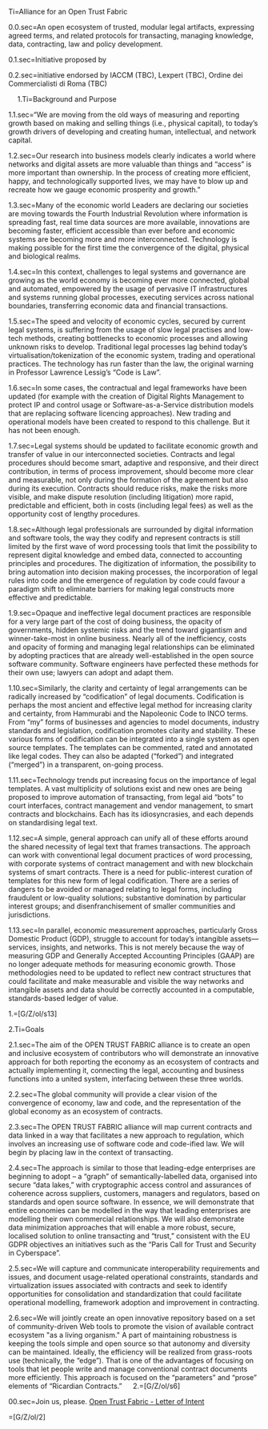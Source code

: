 Ti=Alliance for an Open Trust Fabric

0.0.sec=An open ecosystem of trusted, modular legal artifacts, expressing agreed terms, and related protocols for transacting, managing knowledge, data, contracting, law and policy development.

0.1.sec=Initiative proposed by

0.2.sec=initiative endorsed by IACCM (TBC), Lexpert (TBC), Ordine dei Commercialisti di Roma (TBC) 

 
1.Ti=Background and Purpose

1.1.sec=“We are moving from the old ways of measuring and reporting growth based on making and selling things (i.e., physical capital), to today’s growth drivers of developing and creating human, intellectual, and network capital. 

1.2.sec=Our research into business models clearly indicates a world where networks and digital assets are more valuable than things and “access” is more important than ownership. In the process of creating more efficient, happy, and technologically supported lives, we may have to blow up and recreate how we gauge economic prosperity and growth.”

1.3.sec=Many of the economic world Leaders are declaring our societies are moving towards the Fourth Industrial Revolution where information is spreading fast, real time data sources are more available, innovations are becoming faster, efficient accessible than ever before and economic systems are becoming more and more interconnected. Technology is making possible for the first time the convergence of the digital, physical and biological realms.

1.4.sec=In this context, challenges to legal systems and governance are growing as the world economy is becoming ever more connected, global and automated, empowered by the usage of pervasive IT infrastructures and systems running global processes, executing services across national boundaries, transferring economic data and financial transactions.

1.5.sec=The speed and velocity of economic cycles, secured by current legal systems, is suffering from the usage of slow legal practises and low-tech methods, creating bottlenecks to economic processes and allowing unknown risks to develop.  Traditional legal processes lag behind today’s virtualisation/tokenization of the economic system, trading and operational practices.  The technology has run faster than the law, the original warning in Professor Lawrence Lessig’s “Code is Law”.

1.6.sec=In some cases, the contractual and legal frameworks have been updated (for example with the creation of Digital Rights Management to protect IP and control usage or Software-as-a-Service distribution models that are replacing software licencing approaches). New trading and operational models have been created to respond to this challenge. But it has not been enough.

1.7.sec=Legal systems should be updated to facilitate economic growth and transfer of value in our interconnected societies. Contracts and legal procedures should become smart, adaptive and responsive, and their direct contribution, in terms of process improvement, should become more clear and measurable, not only during the formation of the agreement but also during its execution.  Contracts should reduce risks, make the risks more visible, and make dispute resolution (including litigation) more rapid, predictable and efficient, both in costs (including legal fees) as well as the opportunity cost of lengthy procedures. 

1.8.sec=Although legal professionals are surrounded by digital information and software tools, the way they codify and represent contracts is still limited by the first wave of word processing tools that limit the possibility to represent digital knowledge and embed data, connected to accounting principles and procedures. The digitization of information, the possibility to bring automation into decision making processes, the incorporation of legal rules into code and the emergence of regulation by code could favour a paradigm shift to eliminate barriers for making legal constructs more effective and predictable. 

1.9.sec=Opaque and ineffective legal document practices are responsible for a very large part of the cost of doing business, the opacity of governments, hidden systemic risks and the trend toward gigantism and winner-take-most in online business. Nearly all of the inefficiency, costs and opacity of forming and managing legal relationships can be eliminated by adopting practices that are already well-established in the open source software community. Software engineers have perfected these methods for their own use; lawyers can adopt and adapt them.  

1.10.sec=Similarly, the clarity and certainty of legal arrangements can be radically increased by “codification” of legal documents.  Codification is perhaps the most ancient and effective legal method for increasing clarity and certainty, from Hammurabi and the Napoleonic Code to INCO terms.  From “my” forms of businesses and agencies to model documents, industry standards and legislation, codification promotes clarity and stability.  These various forms of codification can be integrated into a single system as open source templates.  The templates can be commented, rated and annotated like legal codes.  They can also be adapted (“forked”) and integrated (“merged”) in a transparent, on-going process.

1.11.sec=Technology trends put increasing focus on the importance of legal templates.  A vast multiplicity of solutions exist and new ones are being proposed to improve automation of transacting, from legal aid “bots” to court interfaces, contract management and vendor management, to smart contracts and blockchains. Each has its idiosyncrasies, and each depends on standardising legal text.  

1.12.sec=A simple, general approach can unify all of these efforts around the shared necessity of legal text that frames transactions.  The approach can work with conventional legal document practices of word processing, with corporate systems of contract management and with new blockchain systems of smart contracts.
There is a need for public-interest curation of templates for this new form of legal codification.  There are a series of dangers to be avoided or managed relating to legal forms, including fraudulent or low-quality solutions; substantive domination by particular interest groups; and disenfranchisement of smaller communities and jurisdictions.

1.13.sec=In parallel, economic measurement approaches, particularly Gross Domestic Product (GDP), struggle to account for today’s intangible assets—services, insights, and networks. This is not merely because the way of measuring GDP and Generally Accepted Accounting Principles (GAAP) are no longer adequate methods for measuring economic growth. Those methodologies need to be updated to reflect new contract structures that could facilitate and make measurable and visible the way networks and intangible assets and data should be correctly accounted in a computable, standards-based ledger of value.

1.=[G/Z/ol/s13]

2.Ti=Goals

2.1.sec=The aim of the OPEN TRUST FABRIC alliance is to create an open and inclusive ecosystem of contributors who will demonstrate an innovative approach for both reporting the economy as an ecosystem of contracts and actually implementing it, connecting the legal, accounting and business functions into a united system, interfacing between these three worlds.  

2.2.sec=The global community will provide a clear vision of the convergence of economy, law and code, and the representation of the global economy as an ecosystem of contracts. 

2.3.sec=The OPEN TRUST FABRIC alliance will map current contracts and data linked in a way that facilitates a new approach to regulation, which involves an increasing use of software code and code-ified law. We will begin by placing law in the context of transacting.

2.4.sec=The approach is similar to those that leading-edge enterprises are beginning to adopt – a “graph” of semantically-labelled data, organised into secure “data lakes,” with cryptographic access control and assurances of coherence across suppliers, customers, managers and regulators, based on standards and open source software. In essence, we will demonstrate that entire economies can be modelled in the way that leading enterprises are modelling their own commercial relationships. We will also demonstrate data minimization approaches that will enable a more robust, secure, localised solution to online transacting and “trust,” consistent with the EU GDPR objectives an initiatives such as the “Paris Call for Trust and Security in Cyberspace”. 

2.5.sec=We will capture and communicate interoperability requirements and issues, and document usage-related operational constraints, standards and virtualization issues associated with contracts and seek to identify opportunities for consolidation and standardization that could facilitate operational modelling, framework adoption and improvement in contracting.

2.6.sec=We will jointly create an open innovative repository based on a set of community-driven Web tools to promote the vision of available contract ecosystem "as a living organism." A part of maintaining robustness is keeping the tools simple and open source so that autonomy and diversity can be maintained.  Ideally, the efficiency will be realized from grass-roots use (technically, the “edge”).  That is one of the advantages of focusing on tools that let people write and manage conventional contract documents more efficiently.  This approach is focused on the “parameters” and “prose” elements of “Ricardian Contracts.”
 
2.=[G/Z/ol/s6]

00.sec=Join us, please. <a href="index.php?action=doc&file=OpenTrustFabric/LetterOfIntent/Form/0.md">Open Trust Fabric - Letter of Intent</a>

=[G/Z/ol/2]